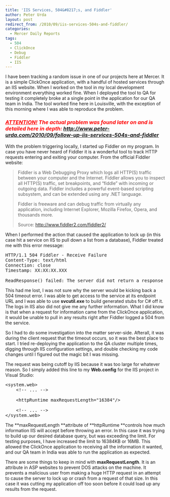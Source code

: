 ```yaml
---
title: 'IIS Services, 504&#8217;s, and Fiddler'
author: Peter Urda
layout: post
redirect_from: /2010/09/iis-services-504s-and-fiddler/
categories:
  - Mercer Daily Reports
tags:
  - 504
  - ClickOnce
  - Debug
  - Fiddler
  - IIS
---
```

I have been tracking a random issue in one of our projects here at Mercer. It is a simple ClickOnce application, with a handful of hosted services through an IIS website. When I worked on the tool in my local development environment everything worked fine. When I deployed the tool to QA for testing it completely broke at a single point in the application for our QA team in India. The tool worked fine here in Louisville, with the exception of this morning where I was able to reproduce the problem.

### ***<span style="color: #ff0000;"><span style="text-decoration: underline;">ATTENTION!</span> The actual problem was found later on and is detailed here in depth:</span> <a href="http://www.peter-urda.com/2010/09/follow-up-iis-services-504s-and-fiddler" target="_blank">http://www.peter-urda.com/2010/09/follow-up-iis-services-504s-and-fiddler</a>***

With the problem triggering locally, I started up Fiddler on my program. In case you have never heard of Fiddler it is a wonderful tool to track HTTP requests entering and exiting your computer. From the official Fiddler website:

> Fiddler is a Web Debugging Proxy which logs all HTTP(S) traffic between your computer and the Internet. Fiddler allows you to inspect all HTTP(S) traffic, set breakpoints, and &#8220;fiddle&#8221; with incoming or outgoing data. Fiddler includes a powerful event-based scripting subsystem, and can be extended using any .NET language.
> 
> Fiddler is freeware and can debug traffic from virtually any application, including Internet Explorer, Mozilla Firefox, Opera, and thousands more.
> 
> Source: <a href="http://www.fiddler2.com/fiddler2/" class="external external_icon" target="_blank">http://www.fiddler2.com/fiddler2/</a>

When I performed the action that caused the application to lock up (in this case hit a service on IIS to pull down a list from a database), Fiddler treated me with this error message:

<pre class="brush: plain; title: ; notranslate" title="">HTTP/1.1 504 Fiddler - Receive Failure
Content-Type: text/html
Connection: close
Timestamp: XX:XX:XX.XXX

ReadResponse() failed: The server did not return a response for this request.
</pre>

This had me lost, I was not sure why the server would be kicking back a 504 timeout error. I was able to get access to the service at its endpoint URL and I was able to use **svcutil.exe** to build generated stubs for C# off it. The logs in IIS also did not give me any further information. What I did know is that when a request for information came from the ClickOnce application, it would be unable to pull in any results right after Fiddler logged a 504 from the service.

So I had to do some investigation into the matter server-side. Afterall, it was during the client request that the timeout occurs, so it was the best place to start. I tried re-deploying the application to the QA cluster multiple times, digging through IIS configuration settings, and double checking my code changes until I figured out the magic bit I was missing.

The request was being cutoff by IIS because it was too large for whatever reason. So I simply added this line to my **Web.config** for the IIS project in Visual Studio:

<pre class="brush: xml; title: ; notranslate" title="">&lt;system.web&gt;
    &lt;!-- ... --&gt;

    &lt;httpRuntime maxRequestLength="16384"/&gt;

    &lt;!-- ... --&gt;
&lt;/system.web&gt;
</pre>

The **maxRequestLength **attribute of **httpRuntime **controls how much information IIS will accept before throwing an error. In this case it was trying to build up our desired database query, but was exceeding the limit. For testing purposes, I have increased the limit to 16384KB or 16MB. This allowed the ClickOnce application to receiving all the information it wanted, and our QA team in India was able to run the application as expected.

There are some things to keep in mind with **maxRequestLength**. It is an attribute in ASP websites to prevent DOS attacks on the machine. It prevents a malicious user from making a huge HTTP request in an attempt to cause the server to lock up or crash from a request of that size. In this case it was cutting my application off too soon before it could load up any results from the request.
